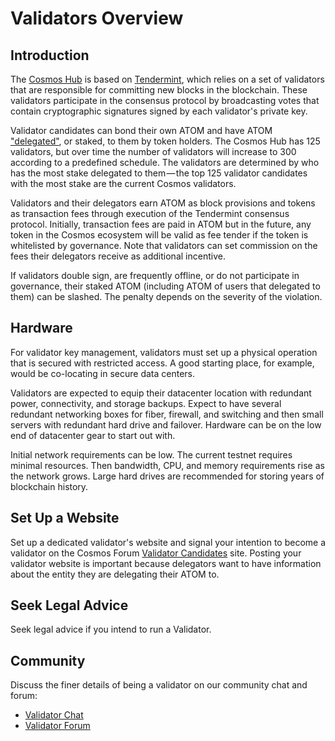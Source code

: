 <!--
order: 1
-->

# Validators Overview

## Introduction

The [Cosmos Hub](../README.md) is based on [Tendermint](https://github.com/tendermint/tendermint/tree/master/docs/introduction), which relies on a set of validators that are responsible for committing new blocks in the blockchain. These validators participate in the consensus protocol by broadcasting votes that contain cryptographic signatures signed by each validator's private key.

Validator candidates can bond their own ATOM and have ATOM ["delegated"](../delegators/delegator-guide-cli.md), or staked, to them by token holders. The Cosmos Hub has 125 validators, but over time the number of validators will increase to 300 according to a predefined schedule. The validators are determined by who has the most stake delegated to them — the top 125 validator candidates with the most stake are the current Cosmos validators.

Validators and their delegators earn ATOM as block provisions and tokens as transaction fees through execution of the Tendermint consensus protocol. Initially, transaction fees are paid in ATOM but in the future, any token in the Cosmos ecosystem will be valid as fee tender if the token is whitelisted by governance. Note that validators can set commission on the fees their delegators receive as additional incentive.

If validators double sign, are frequently offline, or do not participate in governance, their staked ATOM (including ATOM of users that delegated to them) can be slashed. The penalty depends on the severity of the violation.

## Hardware

For validator key management, validators must set up a physical operation that is secured with restricted access. A good starting place, for example, would be co-locating in secure data centers. 

Validators are expected to equip their datacenter location with redundant power, connectivity, and storage backups. Expect to have several redundant networking boxes for fiber, firewall, and switching and then small servers with redundant hard drive and failover. Hardware can be on the low end of datacenter gear to start out with.

Initial network requirements can be low. The current testnet requires minimal resources. Then bandwidth, CPU, and memory requirements rise as the network grows. Large hard drives are recommended for storing years of blockchain history.

## Set Up a Website

Set up a dedicated validator's website and signal your intention to become a validator on the Cosmos Forum [Validator Candidates](https://forum.cosmos.network/t/validator-candidates-websites/127/3) site. Posting your validator website is important because delegators want to have information about the entity they are delegating their ATOM to.

## Seek Legal Advice

Seek legal advice if you intend to run a Validator.

## Community

Discuss the finer details of being a validator on our community chat and forum:

* [Validator Chat](https://riot.im/app/#/room/#cosmos_validators:matrix.org)
* [Validator Forum](https://forum.cosmos.network/c/validating)
